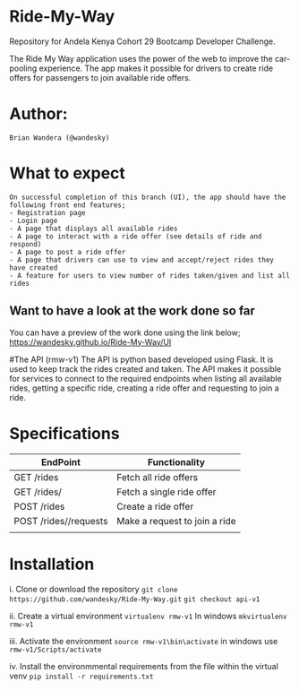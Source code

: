 # Ride-My-Way
Repository for Andela Kenya Cohort 29 Bootcamp Developer Challenge.

The Ride My Way application uses the power of the web to improve the car-pooling experience. 
The app makes it possible for drivers to create ride offers for passengers to join available ride offers.

# Author:
    Brian Wandera (@wandesky)

# What to expect
    On successful completion of this branch (UI), the app should have the following front end features;
    - Registration page
    - Login page
    - A page that displays all available rides
    - A page to interact with a ride offer (see details of ride and respond)
    - A page to post a ride offer
    - A page that drivers can use to view and accept/reject rides they have created
    - A feature for users to view number of rides taken/given and list all rides 

## Want to have a look at the work done so far
You can have a preview of the work done using the link below;
    https://wandesky.github.io/Ride-My-Way/UI

#The API (rmw-v1)
The API is python based developed using Flask. It is used to keep track the rides created and taken.
The API makes it possible for services to connect to the required endpoints when listing all available rides,
getting a specific ride, creating a ride offer and requesting to join a ride.

# Specifications

| EndPoint | Functionality |
| ------------- | ------------- |
| GET /rides | Fetch all ride offers  |
| GET /rides/<rideId> | Fetch a single ride offer  |
| POST /rides | Create a ride offer |
| POST /rides/<rideId>/requests | Make a request to join a ride |
|  |  |


# Installation


   i. Clone or download the repository
      `git clone https://github.com/wandesky/Ride-My-Way.git`
      `git checkout api-v1`

   ii. Create a virtual environment
      `virtualenv rmw-v1`
      In windows `mkvirtualenv rmw-v1`

   iii. Activate the environment 
      `source rmw-v1\bin\activate`
      in windows use `rmw-v1/Scripts/activate`

   iv. Install the environmmental requirements from the file within the virtual venv
       `pip install -r requirements.txt`
